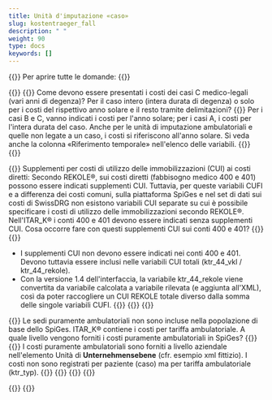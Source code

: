 ```yaml
---
title: Unità d'imputazione «caso»
slug: kostentraeger_fall
description: " "
weight: 90
type: docs
keywords: []
---
```


{{<faqBlock>}}
Per aprire tutte le domande: {{<collapsibleGroupCommand groupId="kostentraeger">}}

{{<numberedList>}}
{{<listItem>}}
Come devono essere presentati i costi dei casi C medico-legali (vari anni di degenza)? Per il caso intero (intera durata di degenza) o solo per i costi del rispettivo anno solare e il resto tramite delimitazioni?
{{<collapsibleBlock groupId="kostentraeger">}}
Per i casi B e C, vanno indicati i costi per l'anno solare; per i casi A, i costi per l'intera durata del caso. Anche per le unità di imputazione ambulatoriali e quelle non legate a un caso, i costi si riferiscono all'anno solare. Si veda anche la colonna «Riferimento temporale» nell'elenco delle variabili.
{{</collapsibleBlock>}}
{{</listItem>}}
<!--
{{<listItem>}}
I casi di lungodegenza possono essere forniti in SpiGes con KTR tipo 101=lungodegenza come unità di costo indipendente dal caso, anche se il SOMED per l'assistenza di lungodegenza viene registrato in parallelo?
{{<collapsibleBlock groupId="kostentraeger">}}
Se l'organizzazione compila il SOMED, questi costi devono essere registrati in SpiGes tramite il tipo KTR 101. Al contrario, i singoli casi di lunga durata in cure acute e riabilitazione (pazienti in attesa) devono essere mappati come tipo KTR 1 (=caso) e la corrispondente tariffa 7 (=tassa di cura). In questo modo si garantisce la correttezza dell'ITAR_K e delle statistiche.
{{</collapsibleBlock>}}
{{</listItem>}}
-->
{{<listItem>}}
Supplementi per costi di utilizzo delle immobilizzazioni (CUI) ai costi diretti:  Secondo REKOLE®, sui costi diretti (fabbisogno medico 400 e 401) possono essere indicati supplementi CUI. Tuttavia, per queste variabili CUFI e a differenza dei costi comuni, sulla piattaforma SpiGes e nel set di dati sui costi di SwissDRG non esistono variabili CUI separate su cui è possibile specificare i costi di utilizzo delle immobilizzazioni secondo REKOLE®. Nell'ITAR_K® i conti 400 e 401 devono essere indicati senza supplementi CUI. Cosa occorre fare con questi supplementi CUI sui conti 400 e 401?
{{<collapsibleBlock groupId="kostentraeger">}}
{{<markdown>}}

- I supplementi CUI non devono essere indicati nei conti 400 e 401. Devono tuttavia essere inclusi nelle variabili CUI totali (ktr_44_vkl / ktr_44_rekole).
- Con la versione 1.4 dell'interfaccia, la variabile ktr_44_rekole viene convertita da variabile calcolata a variabile rilevata (e aggiunta all'XML), così da poter raccogliere un CUI REKOLE totale diverso dalla somma delle singole variabili CUFI.
{{</markdown>}}
{{</collapsibleBlock>}}
{{</listItem>}}

{{<listItem>}}
Le sedi puramente ambulatoriali non sono incluse nella popolazione di base dello SpiGes. ITAR_K® contiene i costi per tariffa ambulatoriale. A quale livello vengono forniti i costi puramente ambulatoriali in SpiGes?
{{<collapsibleBlock groupId="kostentraeger">}}
{{<markdown>}}
I costi puramente ambulatoriali sono forniti a livello aziendale nell'elemento Unità di **Unternehmensebene** (cfr. esempio xml fittizio). I costi non sono registrati per paziente (caso) ma per tariffa ambulatoriale (ktr_typ).
{{<insertImage image="xml_tarifambu.png" class="edge max-w-90">}}
{{</markdown>}}
{{</collapsibleBlock>}}
{{</listItem>}}

{{</numberedList>}}
{{</faqBlock>}}
